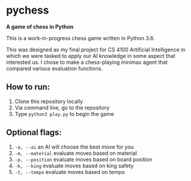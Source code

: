 # pychess
**A game of chess in Python**

This is a work-in-progress chess game written in Python 3.6.

This was designed as my final project for CS 4100 Artificial 
Intelligence in which we were tasked to apply our AI knowledge
in some aspect that interested us. I chose to make a chess-playing
minimax agent that compared various evaluation functions.

## How to run:
1. Clone this repository locally
2. Via command line, go to the repository
3. Type `python3 play.py` to begin the game

## Optional flags:
1. `-a, --ai` an AI will choose the best move for you
2. `-m, --material` evaluate moves based on material
3. `-p, --position` evaluate moves based on board position
4. `-k, --king` evaluate moves based on king safety
5. `-t, --tempo` evaluate moves based on tempo